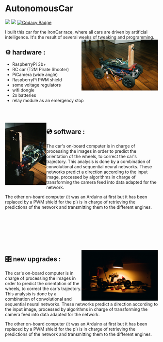 # AutonomousCar

![](https://img.shields.io/tokei/lines/github/felop/autonomouscar)   ![](https://img.shields.io/github/last-commit/felop/autonomouscar)   [![Codacy Badge](https://app.codacy.com/project/badge/Grade/ca4a931bbbc2400cb4a401179d4df188)](https://www.codacy.com/gh/felop/AutonomousCar/dashboard?utm_source=github.com&amp;utm_medium=referral&amp;utm_content=felop/AutonomousCar&amp;utm_campaign=Badge_Grade)

I built this car for the IronCar race, where all cars are driven by artificial intelligence. It's the result of several weeks of tweaking and programming.
<br/>
<img src="car_pics/IMG-6800.JPG" width=50% align="right">

## ⚙️ hardware : 
* RaspberryPi 3b+
* RC car (T2M Pirate Shooter)
* PiCamera (wide angle)
* RaspberryPi PWM shield
* some voltage regulators
* wifi dongle
* 2x batteries
* relay module as an emergency stop
<br/><br/><br/><br/>

<img src="car_pics/IMG-6805.jpg" width=27% align="left">

## 💿 software :
The car's on-board computer is in charge of processing the images in order to predict the orientation of the wheels, to correct the car's trajectory. This analysis is done by a combination of convolutional and sequential neural networks.
These networks predict a direction according to the input image, processed by algorithms in charge of transforming the camera feed into data adapted for the network.

The other on-board computer (it was an Arduino at first but it has been replaced by a PWM shield for the pi) is in charge of retrieving the predictions of the network and transmitting them to the different engines.
<br/><br/><br/><br/>
<br/><br/><br/><br/>

<img src="car_pics/IMG-6779.JPG" width=50% align="right">

## 🎛 new upgrades :
The car's on-board computer is in charge of processing the images in order to predict the orientation of the wheels, to correct the car's trajectory. This analysis is done by a combination of convolutional and sequential neural networks.
These networks predict a direction according to the input image, processed by algorithms in charge of transforming the camera feed into data adapted for the network.

The other on-board computer (it was an Arduino at first but it has been replaced by a PWM shield for the pi) is in charge of retrieving the predictions of the network and transmitting them to the different engines.
